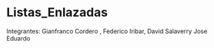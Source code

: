 # Listas_Enlazadas

Integrantes: Gianfranco Cordero , Federico Iribar, David Salaverry Jose Eduardo


